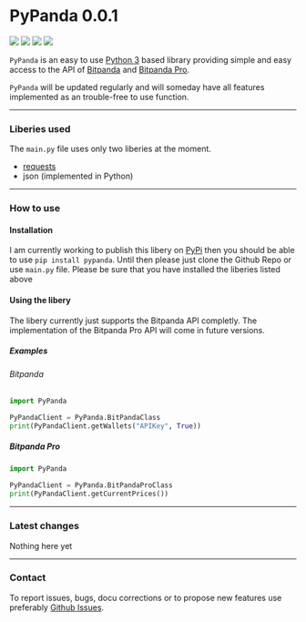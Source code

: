 
# PyPanda 0.0.1
![](https://img.shields.io/badge/python-3.6-blue.svg) ![](https://img.shields.io/badge/python-3.7-blue.svg) ![](https://img.shields.io/badge/python-3.8-blue.svg) ![](https://img.shields.io/badge/python-3.9-blue.svg)


`PyPanda` is an easy to use [Python 3](https://www.python.org/) based library providing simple and easy access to the API of [Bitpanda](https://www.bitpanda.com/) and [Bitpanda Pro](https://www.bitpanda.com/pro).

`PyPanda` will be updated regularly and will someday have all features implemented as an trouble-free to use function.

---
### Liberies used
The `main.py` file uses only two liberies at the moment.

 - [requests](https://pypi.org/project/requests/)
 - json (implemented in Python)
---
### How to use
#### Installation
I am currently working to publish this libery on [PyPi](https://pypi.org/) then you should be able to use `pip install pypanda`. Until then please just clone the Github Repo or use `main.py` file.
Please be sure that you have installed the liberies listed above

#### Using the libery
The libery currently just supports the Bitpanda API completly. The implementation of the Bitpanda Pro API will come in future versions.

##### Examples

###### Bitpanda
```python
import PyPanda

PyPandaClient = PyPanda.BitPandaClass
print(PyPandaClient.getWallets("APIKey", True))
```

##### Bitpanda Pro
```python
import PyPanda
  
PyPandaClient = PyPanda.BitPandaProClass
print(PyPandaClient.getCurrentPrices())
```
---
### Latest changes
Nothing here yet

---
### Contact
To report issues, bugs, docu corrections or to propose new features use preferably [Github Issues](https://github.com/Om3gaOfficial/PyPanda/issues).
